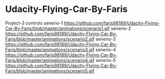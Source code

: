 # Udacity-Flying-Car-By-Faris
Project-3 controls
senerio-1
https://github.com/faris98189/Udacity-Flying-Car-By-Faris/blob/master/animations/scenario1.gif
senerio-2
https://github.com/faris98189/Udacity-Flying-Car-By-Faris/blob/master/animations/scenario2.gif
senerio-3
https://github.com/faris98189/Udacity-Flying-Car-By-Faris/blob/master/animations/scenario3.gif
senerio-4
https://github.com/faris98189/Udacity-Flying-Car-By-Faris/blob/master/animations/scenario4.gif
senerio-5
https://github.com/faris98189/Udacity-Flying-Car-By-Faris/blob/master/animations/scenario5.gif
